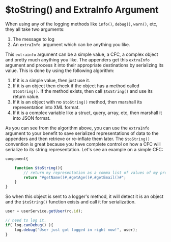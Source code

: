 # $toString() and ExtraInfo Argument

When using any of the logging methods like `info()`, `debug()`, `warn()`, etc, they all take two arguments:

1. The message to log 
1. An `extraInfo `argument which can be anything you like. 

This `extrainfo` argument can be a simple value, a CFC, a complex object and pretty much anything you like. The appenders get this `extraInfo` argument and process it into their appropriate destinations by serializing its value. This is done by using the following algorithm:

1. If it is a simple value, then just use it.
2. If it is an object then check if the object has a method called `$toString()`. If the method exists, then call `$toString()` and use its return value.
3. If it is an object with no `$toString()` method, then marshall its representation into XML format.
4. If it is a complex variable like a struct, query, array, etc, then marshall it into JSON format.

As you can see from the algorithm above, you can use the `extraInfo` argument to your benefit to save serialized representations of data to the appenders and then retrieve or re-inflate them later. The `$toString()` convention is great because you have complete control on how a CFC will serialize to its string representation. Let's see an example on a simple CFC:

```javascript
component{

	function $toString(){
		// return my representation as a comma list of values of my properties
		return "#getName()#,#getAge()#,#getEmail()#";
	}
}
```

So when this object is sent to a logger's method, it will detect it is an object and the `$toString()` function exists and call it for serialization.

```javascript
user = userService.getUser(rc.id);

// need to log it.
if( log.canDebug() ){
	log.debug("User just got logged in right now!", user);
}
```



